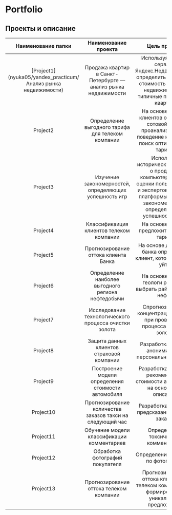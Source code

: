 # Portfolio

## Проекты и описание

| Наименование папки | Наименование проекта | Цель проекта |
| :--------------------: | :---------------------: | :---------------------------:|
| [Project1] (nyuka05/yandex_practicum/Анализ рынка недвижимости)| Продажа квартир в Санкт-Петербурге — анализ рынка недвижимости | Используя данные сервиса Яндекс.Недвижимость, определить рыночную стоимость объектов недвижимости и типичные параметры квартир |
| Project2 | Определение выгодного тарифа для телеком компании | На основе данных клиентов оператора сотовой связи проанализировать поведение клиентов и поиск оптимального тарифа |
| Project3 | Изучение закономерностей, определяющих успешность игр | Используя исторические данные о продажах компьютерных игр, оценки пользователей и экспертов, жанры и платформы, выявить закономерности, определяющие успешность игры  |
| Project4 | Классификаиция клиентов телеком компании | На основе данных предложить клиенту тариф. |
| Project5 | Прогнозирование оттока клиента Банка | На основе данных из банка определить клиент, который может уйти |
| Project6 | Определение наиболее выгодного региона нефтедобычи | На основе данных геологи разведки выбрать район добычи нефти |
| Project7 | Исследование технологического процесса очистки золота | Спрогнозировать концентрацию золота при проведении процесса очистки золота |
| Project8 | Защита данных клиентов страховой компании | Разработка модели анонимизации персональных данных |
| Project9 | Построение модели определения стоимости автомобиля | Разработка системы рекомендации стоимости автомобиля на основе его описания |
| Project10 | Прогнозирование количества заказов такси на следующий час | Разработка системы предсказания объема заказа. |
| Project11 | Обучение модели классификации комментариев | Определение токсичности комментарии. |
| Project12 | Обработка фотографий покупателя | Определение возраста по фотографии |
| Project13 | Прогнозирование оттока телеком компании | Прогнозирование оттока клиентов в телеком компании для формирования уникального предложения |

